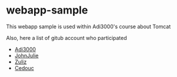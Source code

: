 # webapp-sample

This webapp sample is used within Adi3000's course about Tomcat

Also, here a list of gitub account who participated

* [Adi3000](//github.com/Adi3000)
* [JohnJulie](//github.com/JohnJulie)
* [Zuliz](//github.com/Zuliz)
* [Cedouc](//github.com/Cedouc)
